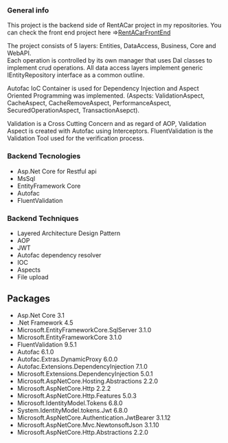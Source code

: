 ### General info
This project is the backend side of RentACar project in my repositories. You can check the front end project here =><a href="https://github.com/senozanAleyna/recap-frontend">RentACarFrontEnd</a>

The project consists of 5 layers: Entities, DataAccess, Business, Core and WebAPI.  
Each operation is controlled by its own manager that uses Dal classes to implement crud operations. All data access layers implement generic IEntityRepository interface as a common outline.

Autofac IoC Container is used for Dependency Injection and Aspect Oriented Programming was implemented.
(Aspects: ValidationAspect, CacheAspect, CacheRemoveAspect, PerformanceAspect, SecuredOperationAspect, TransactionAsepct).

Validation is a Cross Cutting Concern and as regard of AOP, Validation Aspect is created with Autofac using Interceptors. 
FluentValidation is the Validation Tool used for the verification process.

### Backend Tecnologies
- Asp.Net Core for Restful api
- MsSql
- EntityFramework Core
- Autofac
- FluentValidation

### Backend Techniques
- Layered Architecture Design Pattern
- AOP
- JWT
- Autofac dependency resolver
- IOC
- Aspects
- File upload

## Packages
- Asp.Net Core 3.1
- .Net Framework 4.5
- Microsoft.EntityFrameworkCore.SqlServer 3.1.0
- Microsoft.EntityFrameworkCore 3.1.0
- FluentValidation 9.5.1
- Autofac 6.1.0
- Autofac.Extras.DynamicProxy 6.0.0
- Autofac.Extensions.DependencyInjection 7.1.0
- Microsoft.Extensions.DependencyInjection 5.0.1
- Microsoft.AspNetCore.Hosting.Abstractions 2.2.0
- Microsoft.AspNetCore.Http 2.2.2
- Microsoft.AspNetCore.Http.Features 5.0.3
- Microsoft.IdentityModel.Tokens 6.8.0
- System.IdentityModel.tokens.Jwt 6.8.0
- Microsoft.AspNetCore.Authentication.JwtBearer 3.1.12
- Microsoft.AspNetCore.Mvc.NewtonsoftJson 3.1.10
- Microsoft.AspNetCore.Http.Abstractions 2.2.0
